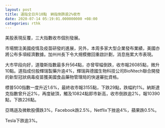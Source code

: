 ```yaml
---
layout: post
title: 道指全日升10點　納指倒跌逾2%收市
date: 2020-07-14 05:19:01.000000000 +08:00
categories: rthk
---
```


美股表現反覆，三大指數收市個別發展。

市場關注美國疫情及疫苗研發的進展，另外，本周多家大型企業發布業績，美國亦將公布多項經濟數據。加州州長下令大規模撤回重啟計劃，消息拖累大市表現。

大市早段向好，道瓊斯指數最多升564點，亦曾窄幅倒跌，收市報26085點，微升10點。道指成份股輝瑞製藥升逾4%，輝瑞與德國生物科技公司BioNtech聯合開發的新型冠狀病毒疫苗獲美國食品藥物管理局的快速審批資格。

標普500指數一度升近1.6%，最終收市報3155點，下跌29點，跌幅約1%。納斯達克指數曾升近2%，再度破頂，觸及10824點即市新高，收市倒跌逾2%，報10390點，下跌226點。

亞瑪遜及微軟股價跌3%，Facebook跌2.5%，Netflix下挫逾4%，蘋果跌0.5%。

Tesla下跌逾3%。
